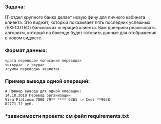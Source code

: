 ### Задача:
<aside>
IT-отдел крупного банка делает новую фичу для личного кабинета клиента. Это виджет, который показывает пять последних успешных (EXECUTED) банковских операций клиента. Вам доверили реализовать алгоритм, который на бэкенде будет готовить данные для отображения в новом виджете.
</aside>

### Формат данных:
```commandline
<дата перевода> <описание перевода>
<откуда> -> <куда>
<сумма перевода> <валюта>
```

### Пример вывода одной операций:
```commandline
# Пример вывода для одной операции:
14.10.2018 Перевод организации
Visa Platinum 7000 79** **** 6361 -> Счет **9638
82771.72 руб.
```

### *зависимости проекта: см файл requirements.txt


